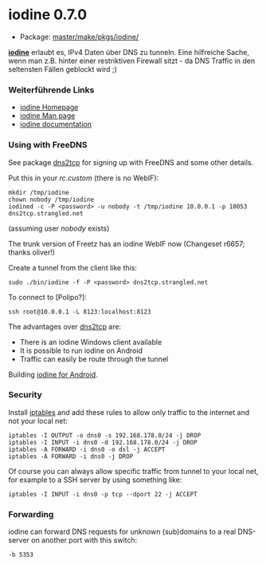# iodine 0.7.0
 - Package: [master/make/pkgs/iodine/](https://github.com/Freetz-NG/freetz-ng/tree/master/make/pkgs/iodine/)

**[iodine](http://code.kryo.se/iodine/)** erlaubt
es, IPv4 Daten über DNS zu tunneln. Eine hilfreiche Sache, wenn man z.B.
hinter einer restriktiven Firewall sitzt - da DNS Traffic in den
seltensten Fällen geblockt wird
;)

### Weiterführende Links

-   [iodine Homepage](http://code.kryo.se/iodine/)
-   [iodine Man
    page](http://linux.die.net/man/8/iodine)
-   [iodine
    documentation](http://code.kryo.se/iodine/README.html)

### Using with FreeDNS

See package [dns2tcp](dns2tcp.html) for signing up with FreeDNS
and some other details.

Put this in your *rc.custom* (there is no WebIF):

```
mkdir /tmp/iodine
chown nobody /tmp/iodine
iodined -c -P <password> -u nobody -t /tmp/iodine 10.0.0.1 -p 10053 dns2tcp.strangled.net
```

(assuming user *nobody* exists)

The trunk version of Freetz has an iodine WebIF now
(Changeset r6657; thanks oliver!)

Create a tunnel from the client like this:

```
sudo ./bin/iodine -f -P <password> dns2tcp.strangled.net
```

To connect to [Polipo?]:

```
ssh root@10.0.0.1 -L 8123:localhost:8123
```

The advantages over [dns2tcp](dns2tcp.html) are:

-   There is an iodine Windows client available
-   It is possible to run iodine on Android
-   Traffic can easily be route through the tunnel

Building [iodine for
Android](http://blog.bokhorst.biz/5123/computers-en-internet/iodine-for-android/).

### Security

Install [iptables](iptables.md) and add these rules to allow
only traffic to the internet and not your local net:

```
iptables -I OUTPUT -o dns0 -s 192.168.178.0/24 -j DROP
iptables -I INPUT -i dns0 -d 192.168.178.0/24 -j DROP
iptables -A FORWARD -i dns0 -o dsl -j ACCEPT
iptables -A FORWARD -i dns0 -j DROP
```

Of course you can always allow specific traffic from tunnel to your
local net, for example to a SSH server by using something like:

```
iptables -I INPUT -i dns0 -p tcp --dport 22 -j ACCEPT
```

### Forwarding

iodine can forward DNS requests for unknown (sub)domains to a real
DNS-server on another port with this switch:

```
-b 5353
```

